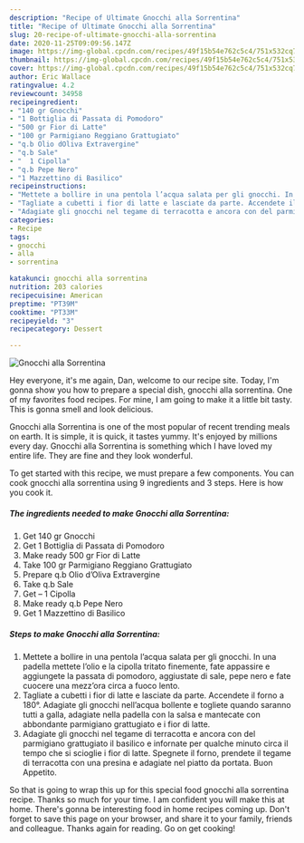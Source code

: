 ```yaml
---
description: "Recipe of Ultimate Gnocchi alla Sorrentina"
title: "Recipe of Ultimate Gnocchi alla Sorrentina"
slug: 20-recipe-of-ultimate-gnocchi-alla-sorrentina
date: 2020-11-25T09:09:56.147Z
image: https://img-global.cpcdn.com/recipes/49f15b54e762c5c4/751x532cq70/gnocchi-alla-sorrentina-recipe-main-photo.jpg
thumbnail: https://img-global.cpcdn.com/recipes/49f15b54e762c5c4/751x532cq70/gnocchi-alla-sorrentina-recipe-main-photo.jpg
cover: https://img-global.cpcdn.com/recipes/49f15b54e762c5c4/751x532cq70/gnocchi-alla-sorrentina-recipe-main-photo.jpg
author: Eric Wallace
ratingvalue: 4.2
reviewcount: 34958
recipeingredient:
- "140 gr Gnocchi"
- "1 Bottiglia di Passata di Pomodoro"
- "500 gr Fior di Latte"
- "100 gr Parmigiano Reggiano Grattugiato"
- "q.b Olio dOliva Extravergine"
- "q.b Sale"
- "  1 Cipolla"
- "q.b Pepe Nero"
- "1 Mazzettino di Basilico"
recipeinstructions:
- "Mettete a bollire in una pentola l’acqua salata per gli gnocchi. In una padella mettete l’olio e la cipolla tritato finemente, fate appassire e aggiungete la passata di pomodoro, aggiustate di sale, pepe nero e fate cuocere una mezz’ora circa a fuoco lento."
- "Tagliate a cubetti i fior di latte e lasciate da parte. Accendete il forno a 180°. Adagiate gli gnocchi nell’acqua bollente e togliete quando saranno tutti a galla, adagiate nella padella con la salsa e mantecate con abbondante parmigiano grattugiato e i fior di latte."
- "Adagiate gli gnocchi nel tegame di terracotta e ancora con del parmigiano grattugiato il basilico e infornate per qualche minuto circa il tempo che si scioglie i fior di latte. Spegnete il forno, prendete il tegame di terracotta con una presina e adagiate nel piatto da portata. Buon Appetito."
categories:
- Recipe
tags:
- gnocchi
- alla
- sorrentina

katakunci: gnocchi alla sorrentina 
nutrition: 203 calories
recipecuisine: American
preptime: "PT39M"
cooktime: "PT33M"
recipeyield: "3"
recipecategory: Dessert

---
```



![Gnocchi alla Sorrentina](https://img-global.cpcdn.com/recipes/49f15b54e762c5c4/751x532cq70/gnocchi-alla-sorrentina-recipe-main-photo.jpg)

Hey everyone, it's me again, Dan, welcome to our recipe site. Today, I'm gonna show you how to prepare a special dish, gnocchi alla sorrentina. One of my favorites food recipes. For mine, I am going to make it a little bit tasty. This is gonna smell and look delicious.

Gnocchi alla Sorrentina is one of the most popular of recent trending meals on earth. It is simple, it is quick, it tastes yummy. It's enjoyed by millions every day. Gnocchi alla Sorrentina is something which I have loved my entire life. They are fine and they look wonderful.




To get started with this recipe, we must prepare a few components. You can cook gnocchi alla sorrentina using 9 ingredients and 3 steps. Here is how you cook it.

<!--inarticleads1-->

##### The ingredients needed to make Gnocchi alla Sorrentina:

1. Get 140 gr Gnocchi
1. Get 1 Bottiglia di Passata di Pomodoro
1. Make ready 500 gr Fior di Latte
1. Take 100 gr Parmigiano Reggiano Grattugiato
1. Prepare q.b Olio d’Oliva Extravergine
1. Take q.b Sale
1. Get  – 1 Cipolla
1. Make ready q.b Pepe Nero
1. Get 1 Mazzettino di Basilico




<!--inarticleads2-->

##### Steps to make Gnocchi alla Sorrentina:

1. Mettete a bollire in una pentola l’acqua salata per gli gnocchi. In una padella mettete l’olio e la cipolla tritato finemente, fate appassire e aggiungete la passata di pomodoro, aggiustate di sale, pepe nero e fate cuocere una mezz’ora circa a fuoco lento.
1. Tagliate a cubetti i fior di latte e lasciate da parte. Accendete il forno a 180°. Adagiate gli gnocchi nell’acqua bollente e togliete quando saranno tutti a galla, adagiate nella padella con la salsa e mantecate con abbondante parmigiano grattugiato e i fior di latte.
1. Adagiate gli gnocchi nel tegame di terracotta e ancora con del parmigiano grattugiato il basilico e infornate per qualche minuto circa il tempo che si scioglie i fior di latte. Spegnete il forno, prendete il tegame di terracotta con una presina e adagiate nel piatto da portata. Buon Appetito.




So that is going to wrap this up for this special food gnocchi alla sorrentina recipe. Thanks so much for your time. I am confident you will make this at home. There's gonna be interesting food in home recipes coming up. Don't forget to save this page on your browser, and share it to your family, friends and colleague. Thanks again for reading. Go on get cooking!

